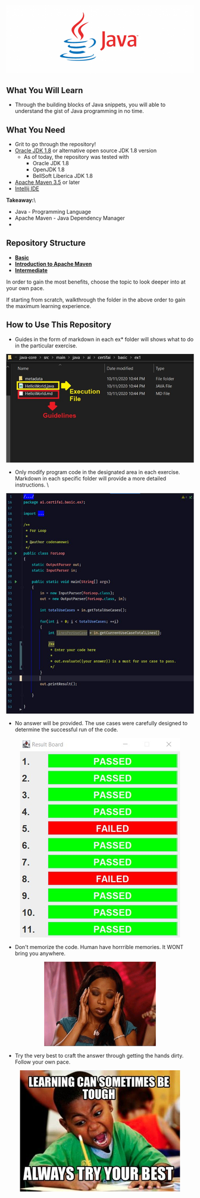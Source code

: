 <p align="center">
  <img src="java-core/src/main/java/ai/certifai/maven/metadata/java.png">
</p> 

## What You Will Learn
- Through the building blocks of Java snippets, you will able to understand the gist of Java programming in no time.

## What You Need 
- Grit to go through the repository!
- [Oracle JDK 1.8](https://www.oracle.com/java/technologies/javase/javase-jdk8-downloads.html) or alternative open source JDK 1.8 version
  - As of today, the repository was tested with 
    - Oracle JDK 1.8
    - OpenJDK 1.8 
    - BellSoft Liberica JDK 1.8
- [Apache Maven 3.5](https://maven.apache.org/download.cgi) or later
- [Intellij IDE](https://www.jetbrains.com/idea/download/)  

**Takeaway:**\  
- Java - Programming Language
- Apache Maven - Java Dependency Manager
- 


## Repository Structure

- [**Basic**](https://github.com/CertifaiAI/learn-java-the-certifai-way/tree/master/java-core/src/main/java/ai/certifai/basic)
- [**Introduction to Apache Maven**](https://github.com/CertifaiAI/learn-java-the-certifai-way/tree/master/java-core/src/main/java/ai/certifai/maven)
- [**Intermediate**](https://github.com/CertifaiAI/learn-java-the-certifai-way/tree/master/java-core/src/main/java/ai/certifai/intermediate)

In order to gain the most benefits, choose the topic to look deeper into at your own pace.  

If starting from scratch, walkthrough the folder in the above order to gain the maximum learning experience. 

## How to Use This Repository

- Guides in the form of markdown in each ex* folder will shows what to do in the particular exercise.
<p align="center">
  <img src="metadata/fileStructure.jpg">
</p> 

- Only modify program code in the designated area in each exercise. \
Markdown in each specific folder will provide a more detailed instructions. \

<p align="center">
  <img src="metadata/codeSample.jpg">
</p> 


- No answer will be provided. The use cases were carefully designed to determine the successful run of the code.
<p align="center">
  <img src="metadata/dashboard.jpg">
</p> 

- Don't memorize the code. Human have horrrible memories. It WONT bring you anywhere.

<p align="center">
  <img src="metadata/head.gif">
</p> 

- Try the very best to craft the answer through getting the hands dirty. Follow your own pace.  
<p align="center">
  <img src="metadata/try.jpg">
</p> 

